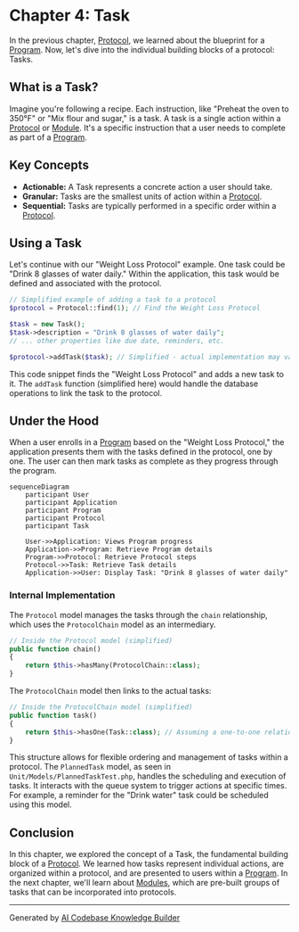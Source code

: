 # Chapter 4: Task

In the previous chapter, [Protocol](03_protocol.md), we learned about the blueprint for a [Program](02_program.md). Now, let's dive into the individual building blocks of a protocol: Tasks.

## What is a Task?

Imagine you're following a recipe. Each instruction, like "Preheat the oven to 350°F" or "Mix flour and sugar," is a task.  A task is a single action within a [Protocol](03_protocol.md) or [Module](05_module.md). It's a specific instruction that a user needs to complete as part of a [Program](02_program.md).

## Key Concepts

* **Actionable:** A Task represents a concrete action a user should take.
* **Granular:** Tasks are the smallest units of action within a [Protocol](03_protocol.md).
* **Sequential:** Tasks are typically performed in a specific order within a [Protocol](03_protocol.md).

## Using a Task

Let's continue with our "Weight Loss Protocol" example.  One task could be "Drink 8 glasses of water daily."  Within the application, this task would be defined and associated with the protocol.

```php
// Simplified example of adding a task to a protocol
$protocol = Protocol::find(1); // Find the Weight Loss Protocol

$task = new Task();
$task->description = "Drink 8 glasses of water daily";
// ... other properties like due date, reminders, etc.

$protocol->addTask($task); // Simplified - actual implementation may vary
```

This code snippet finds the "Weight Loss Protocol" and adds a new task to it.  The `addTask` function (simplified here) would handle the database operations to link the task to the protocol.

## Under the Hood

When a user enrolls in a [Program](02_program.md) based on the "Weight Loss Protocol," the application presents them with the tasks defined in the protocol, one by one.  The user can then mark tasks as complete as they progress through the program.

```mermaid
sequenceDiagram
    participant User
    participant Application
    participant Program
    participant Protocol
    participant Task

    User->>Application: Views Program progress
    Application->>Program: Retrieve Program details
    Program->>Protocol: Retrieve Protocol steps
    Protocol->>Task: Retrieve Task details
    Application->>User: Display Task: "Drink 8 glasses of water daily"
```

### Internal Implementation

The `Protocol` model manages the tasks through the `chain` relationship, which uses the `ProtocolChain` model as an intermediary.

```php
// Inside the Protocol model (simplified)
public function chain()
{
    return $this->hasMany(ProtocolChain::class);
}
```

The `ProtocolChain` model then links to the actual tasks:

```php
// Inside the ProtocolChain model (simplified)
public function task()
{
    return $this->hasOne(Task::class); // Assuming a one-to-one relationship for simplicity
}
```

This structure allows for flexible ordering and management of tasks within a protocol.  The `PlannedTask` model, as seen in `Unit/Models/PlannedTaskTest.php`, handles the scheduling and execution of tasks.  It interacts with the queue system to trigger actions at specific times.  For example, a reminder for the "Drink water" task could be scheduled using this model.


## Conclusion

In this chapter, we explored the concept of a Task, the fundamental building block of a [Protocol](03_protocol.md). We learned how tasks represent individual actions, are organized within a protocol, and are presented to users within a [Program](02_program.md). In the next chapter, we'll learn about [Modules](05_module.md), which are pre-built groups of tasks that can be incorporated into protocols.


---

Generated by [AI Codebase Knowledge Builder](https://github.com/The-Pocket/Tutorial-Codebase-Knowledge)